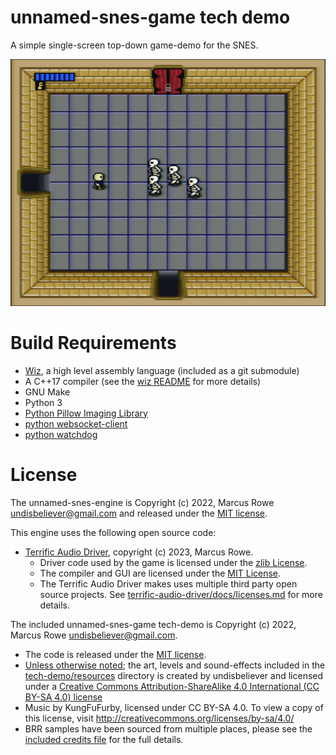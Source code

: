 unnamed-snes-game tech demo
===========================

A simple single-screen top-down game-demo for the SNES.

![unnamed-tech-demo screenshot](screenshot.jpeg)



Build Requirements
==================
 * [Wiz](https://github.com/wiz-lang/wiz), a high level assembly language (included as a git submodule)
 * A C++17 compiler (see the [wiz README](https://github.com/wiz-lang/wiz#building-source) for more details)
 * GNU Make
 * Python 3
 * [Python Pillow Imaging Library](https://pillow.readthedocs.io/en/stable/)
 * [python websocket-client](https://websocket-client.readthedocs.io/en/latest/index.html)
 * [python watchdog](https://python-watchdog.readthedocs.io/en/stable/)



License
=======

The unnamed-snes-engine is Copyright (c) 2022, Marcus Rowe <undisbeliever@gmail.com> and released
under the [MIT license](LICENSE).

This engine uses the following open source code:
 * [Terrific Audio Driver](https://github.com/undisbeliever/terrific-audio-driver/),
   copyright (c) 2023, Marcus Rowe.
    * Driver code used by the game is licensed under the [zlib License](https://github.com/undisbeliever/terrific-audio-driver/blob/main/audio-driver/LICENSE).
    * The compiler and GUI are licensed under the [MIT License](https://github.com/undisbeliever/terrific-audio-driver/blob/main/docs/licenses-short.md).
    * The Terrific Audio Driver makes uses multiple third party open source projects.
      See [terrific-audio-driver/docs/licenses.md](https://github.com/undisbeliever/terrific-audio-driver/blob/main/docs/licenses.md)
      for more details.

The included unnamed-snes-game tech-demo is Copyright (c) 2022, Marcus Rowe <undisbeliever@gmail.com>.
 * The code is released under the [MIT license](LICENSE).
 * [Unless otherwise noted](CREDITS.md); the art, levels and sound-effects included in the
   [tech-demo/resources](tech-demo/resources/) directory is created by undisbeliever and licensed under a
   [Creative Commons Attribution-ShareAlike 4.0 International (CC BY-SA 4.0) license](https://creativecommons.org/licenses/by-sa/4.0/)
 * Music by KungFuFurby, licensed under CC BY-SA 4.0. To view a copy of this license, visit http://creativecommons.org/licenses/by-sa/4.0/
 * BRR samples have been sourced from multiple places, please see the [included credits file](CREDITS.md) for the full details.


